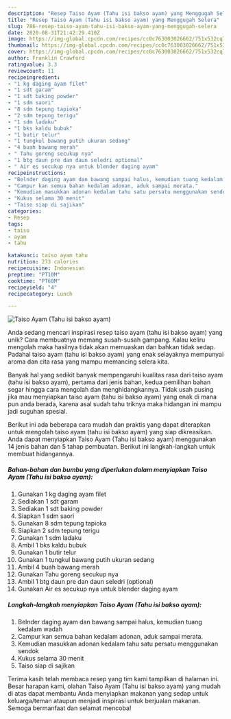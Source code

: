 ```yaml
---
description: "Resep Taiso Ayam (Tahu isi bakso ayam) yang Menggugah Selera"
title: "Resep Taiso Ayam (Tahu isi bakso ayam) yang Menggugah Selera"
slug: 786-resep-taiso-ayam-tahu-isi-bakso-ayam-yang-menggugah-selera
date: 2020-08-31T21:42:29.410Z
image: https://img-global.cpcdn.com/recipes/cc0c763003026662/751x532cq70/taiso-ayam-tahu-isi-bakso-ayam-foto-resep-utama.jpg
thumbnail: https://img-global.cpcdn.com/recipes/cc0c763003026662/751x532cq70/taiso-ayam-tahu-isi-bakso-ayam-foto-resep-utama.jpg
cover: https://img-global.cpcdn.com/recipes/cc0c763003026662/751x532cq70/taiso-ayam-tahu-isi-bakso-ayam-foto-resep-utama.jpg
author: Franklin Crawford
ratingvalue: 3.3
reviewcount: 11
recipeingredient:
- "1 kg daging ayam filet"
- "1 sdt garam"
- "1 sdt baking powder"
- "1 sdm saori"
- "8 sdm tepung tapioka"
- "2 sdm tepung terigu"
- "1 sdm ladaku"
- "1 bks kaldu bubuk"
- "1 butir telur"
- "1 tungkul bawang putih ukuran sedang"
- "4 buah bawang merah"
- " Tahu goreng secukup nya"
- "1 btg daun pre dan daun seledri optional"
- " Air es secukup nya untuk blender daging ayam"
recipeinstructions:
- "Belnder daging ayam dan bawang sampai halus, kemudian tuang kedalam wadah"
- "Campur kan semua bahan kedalam adonan, aduk sampai merata."
- "Kemudian masukkan adonan kedalam tahu satu persatu menggunakan sendok"
- "Kukus selama 30 menit"
- "Taiso siap di sajikan"
categories:
- Resep
tags:
- taiso
- ayam
- tahu

katakunci: taiso ayam tahu 
nutrition: 273 calories
recipecuisine: Indonesian
preptime: "PT10M"
cooktime: "PT60M"
recipeyield: "4"
recipecategory: Lunch

---
```



![Taiso Ayam (Tahu isi bakso ayam)](https://img-global.cpcdn.com/recipes/cc0c763003026662/751x532cq70/taiso-ayam-tahu-isi-bakso-ayam-foto-resep-utama.jpg)

Anda sedang mencari inspirasi resep taiso ayam (tahu isi bakso ayam) yang unik? Cara membuatnya memang susah-susah gampang. Kalau keliru mengolah maka hasilnya tidak akan memuaskan dan bahkan tidak sedap. Padahal taiso ayam (tahu isi bakso ayam) yang enak selayaknya mempunyai aroma dan cita rasa yang mampu memancing selera kita.



Banyak hal yang sedikit banyak mempengaruhi kualitas rasa dari taiso ayam (tahu isi bakso ayam), pertama dari jenis bahan, kedua pemilihan bahan segar hingga cara mengolah dan menghidangkannya. Tidak usah pusing jika mau menyiapkan taiso ayam (tahu isi bakso ayam) yang enak di mana pun anda berada, karena asal sudah tahu triknya maka hidangan ini mampu jadi suguhan spesial.


Berikut ini ada beberapa cara mudah dan praktis yang dapat diterapkan untuk mengolah taiso ayam (tahu isi bakso ayam) yang siap dikreasikan. Anda dapat menyiapkan Taiso Ayam (Tahu isi bakso ayam) menggunakan 14 jenis bahan dan 5 tahap pembuatan. Berikut ini langkah-langkah untuk membuat hidangannya.

<!--inarticleads1-->

##### Bahan-bahan dan bumbu yang diperlukan dalam menyiapkan Taiso Ayam (Tahu isi bakso ayam):

1. Gunakan 1 kg daging ayam filet
1. Sediakan 1 sdt garam
1. Sediakan 1 sdt baking powder
1. Siapkan 1 sdm saori
1. Gunakan 8 sdm tepung tapioka
1. Siapkan 2 sdm tepung terigu
1. Gunakan 1 sdm ladaku
1. Ambil 1 bks kaldu bubuk
1. Gunakan 1 butir telur
1. Gunakan 1 tungkul bawang putih ukuran sedang
1. Ambil 4 buah bawang merah
1. Gunakan  Tahu goreng secukup nya
1. Ambil 1 btg daun pre dan daun seledri (optional)
1. Gunakan  Air es secukup nya untuk blender daging ayam




<!--inarticleads2-->

##### Langkah-langkah menyiapkan Taiso Ayam (Tahu isi bakso ayam):

1. Belnder daging ayam dan bawang sampai halus, kemudian tuang kedalam wadah
1. Campur kan semua bahan kedalam adonan, aduk sampai merata.
1. Kemudian masukkan adonan kedalam tahu satu persatu menggunakan sendok
1. Kukus selama 30 menit
1. Taiso siap di sajikan




Terima kasih telah membaca resep yang tim kami tampilkan di halaman ini. Besar harapan kami, olahan Taiso Ayam (Tahu isi bakso ayam) yang mudah di atas dapat membantu Anda menyiapkan makanan yang sedap untuk keluarga/teman ataupun menjadi inspirasi untuk berjualan makanan. Semoga bermanfaat dan selamat mencoba!
